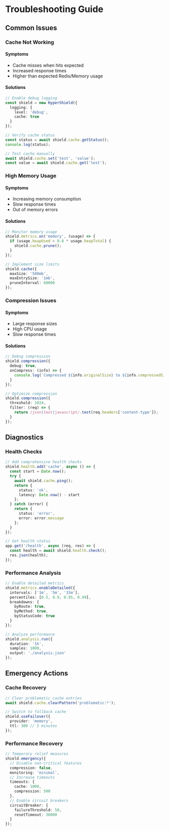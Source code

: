 # Troubleshooting Guide

## Common Issues

### Cache Not Working

#### Symptoms
- Cache misses when hits expected
- Increased response times
- Higher than expected Redis/Memory usage

#### Solutions

```typescript
// Enable debug logging
const shield = new HyperShield({
  logging: {
    level: 'debug',
    cache: true
  }
});

// Verify cache status
const status = await shield.cache.getStatus();
console.log(status);

// Test cache manually
await shield.cache.set('test', 'value');
const value = await shield.cache.get('test');
```

### High Memory Usage

#### Symptoms
- Increasing memory consumption
- Slow response times
- Out of memory errors

#### Solutions

```typescript
// Monitor memory usage
shield.metrics.on('memory', (usage) => {
  if (usage.heapUsed > 0.8 * usage.heapTotal) {
    shield.cache.prune();
  }
});

// Implement size limits
shield.cache({
  maxSize: '500mb',
  maxEntrySize: '1mb',
  pruneInterval: 60000
});
```

### Compression Issues

#### Symptoms
- Large response sizes
- High CPU usage
- Slow response times

#### Solutions

```typescript
// Debug compression
shield.compression({
  debug: true,
  onCompress: (info) => {
    console.log(`Compressed ${info.originalSize} to ${info.compressedSize}`);
  }
});

// Optimize compression
shield.compression({
  threshold: 1024,
  filter: (req) => {
    return /json|text|javascript/.test(req.headers['content-type']);
  }
});
```

## Diagnostics

### Health Checks

```typescript
// Add comprehensive health checks
shield.health.add('cache', async () => {
  const start = Date.now();
  try {
    await shield.cache.ping();
    return {
      status: 'ok',
      latency: Date.now() - start
    };
  } catch (error) {
    return {
      status: 'error',
      error: error.message
    };
  }
});

// Get health status
app.get('/health', async (req, res) => {
  const health = await shield.health.check();
  res.json(health);
});
```

### Performance Analysis

```typescript
// Enable detailed metrics
shield.metrics.enableDetailed({
  intervals: ['1m', '5m', '15m'],
  percentiles: [0.5, 0.9, 0.95, 0.99],
  breakdowns: {
    byRoute: true,
    byMethod: true,
    byStatusCode: true
  }
});

// Analyze performance
shield.analysis.run({
  duration: '1h',
  samples: 1000,
  output: './analysis.json'
});
```

## Emergency Actions

### Cache Recovery

```typescript
// Clear problematic cache entries
await shield.cache.clearPattern('problematic:*');

// Switch to fallback cache
shield.useFailover({
  provider: 'memory',
  ttl: 300 // 5 minutes
});
```

### Performance Recovery

```typescript
// Temporary relief measures
shield.emergency({
  // Disable non-critical features
  compression: false,
  monitoring: 'minimal',
  // Increase timeouts
  timeouts: {
    cache: 1000,
    compression: 500
  },
  // Enable circuit breakers
  circuitBreaker: {
    failureThreshold: 50,
    resetTimeout: 30000
  }
});
```
